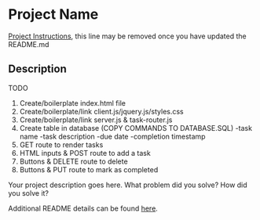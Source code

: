 # Project Name

[Project Instructions](./INSTRUCTIONS.md), this line may be removed once you have updated the README.md

## Description

TODO
1. Create/boilerplate index.html file
2. Create/boilerplate/link client.js/jquery.js/styles.css
3. Create/boilerplate/link server.js & task-router.js
4. Create table in database (COPY COMMANDS TO DATABASE.SQL)
   -task name
   -task description
   -due date
   -completion timestamp
5. GET route to render tasks
6. HTML inputs & POST route to add a task
7. Buttons & DELETE route to delete
8. Buttons & PUT route to mark as completed


Your project description goes here. What problem did you solve? How did you solve it?

Additional README details can be found [here](https://github.com/PrimeAcademy/readme-template/blob/master/README.md).
